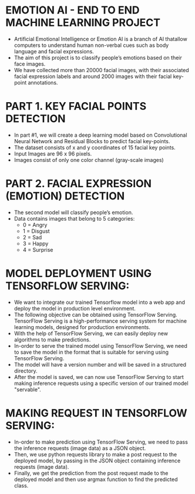# EMOTION AI - END TO END MACHINE LEARNING PROJECT
* Artificial Emotional Intelligence or Emotion AI is a branch of AI thatallow computers to understand human non-verbal cues such as body language and facial expressions. 
* The aim of this project is to classify people’s emotions based on their face images.
* We have collected more than 20000 facial images, with their associated facial expression labels and around 2000 images with their facial key-point annotations.

# PART 1. KEY FACIAL POINTS DETECTION
* In part #1, we will create a deep learning model based on Convolutional Neural Network and Residual Blocks to predict facial key-points.
* The dataset consists of x and y coordinates of 15 facial key points.
* Input Images are 96 x 96 pixels.
* Images consist of only one color channel (gray-scale images)

# PART 2. FACIAL EXPRESSION (EMOTION) DETECTION
* The second model will classify people’s emotion.
* Data contains images that belong to 5 categories:
  * 0 = Angry
  * 1 = Disgust
  * 2 = Sad
  * 3 = Happy
  * 4 = Surprise
# MODEL DEPLOYMENT USING TENSORFLOW SERVING:
* We want to integrate our trained Tensorflow model into a web app and deploy the model in production level environment.
* The following objective can be obtained using TensorFlow Serving. TensorFlow Serving is a high-performance serving system for machine learning models, designed for production environments.
* With the help of TensorFlow Serving, we can easily deploy new algorithms to make predictions.
* In-order to serve the trained model using TensorFlow Serving, we need to save the model in the format that is suitable for serving using TensorFlow Serving.
* The model will have a version number and will be saved in a structured directory.
* After the model is saved, we can now use TensorFlow Serving to start making inference requests using a specific version of our trained model
"servable".
# MAKING REQUEST IN TENSORFLOW SERVING:
* In-order to make prediction using TensorFlow Serving, we need to pass the inference requests (image data) as a JSON object.
* Then, we use python requests library to make a post request to the deployed model, by passing in the JSON object containing inference requests (image data).
* Finally, we get the prediction from the post request made to the deployed model and then use argmax function to find the predicted class.
